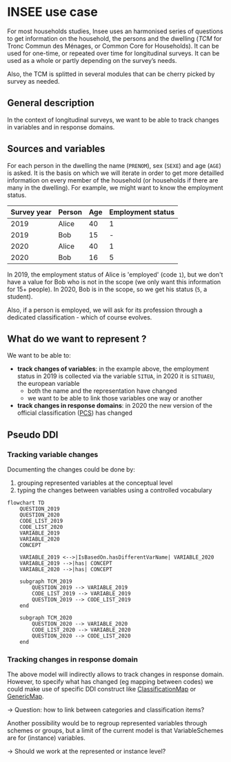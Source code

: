 # INSEE use case

For most households studies, Insee uses an harmonised series of questions to get information on the household, the persons and the dwelling (_TCM_ for Tronc Commun des Ménages, or Common Core for Households). It can be used for one-time, or repeated over time for longitudinal surveys. It can be used as a whole or partly depending on the survey’s needs.

Also, the TCM is splitted in several modules that can be cherry picked by survey as needed.

## General description

In the context of longitudinal surveys, we want to be able to track changes in variables and in response domains.

## Sources and variables

For each person in the dwelling the name (`PRENOM`), sex (`SEXE`) and age (`AGE`) is asked. It is the basis on which we will iterate in order to get more detailled information on every member of the household (or households if there are many in the dwelling). For example, we might want to know the employment status.


| Survey year | Person | Age | Employment status |
| ----------- | ------ | --- | ----------------- |
| 2019        | Alice  | 40  | 1                 |
| 2019        | Bob    | 15  | -                 |
| 2020        | Alice  | 40  | 1                 |
| 2020        | Bob    | 16  | 5                 |

In 2019, the employment status of Alice is 'employed' (code `1`), but we don't have a value for Bob who is not in the scope (we only want this information for 15+ people). In 2020, Bob is in the scope, so we get his status (`5`, a student).

Also, if a person is employed, we will ask for its profession through a dedicated classification - which of course evolves.
## What do we want to represent ?

We want to be able to:

- __track changes of variables__: in the example above, the employment status in 2019 is collected via the variable `SITUA`, in 2020 it is `SITUAEU`, the european variable
	- both the name and the representation have changed
	- we want to be able to link those variables one way or another
- __track changes in response domains__: in 2020 the new version of the official classification ([PCS](https://fr.wikipedia.org/wiki/Professions_et_cat%C3%A9gories_socioprofessionnelles_en_France)) has changed

## Pseudo DDI

### Tracking variable changes

Documenting the changes could be done by:
1. grouping represented variables at the conceptual level
2. typing the changes between variables using a controlled vocabulary

```mermaid
flowchart TD
    QUESTION_2019
    QUESTION_2020
    CODE_LIST_2019
    CODE_LIST_2020
    VARIABLE_2019
    VARIABLE_2020
    CONCEPT
    
    VARIABLE_2019 <-->|IsBasedOn.hasDifferentVarName| VARIABLE_2020
    VARIABLE_2019 -->|has| CONCEPT
    VARIABLE_2020 -->|has| CONCEPT

    subgraph TCM_2019
        QUESTION_2019 --> VARIABLE_2019
        CODE_LIST_2019 --> VARIABLE_2019
        QUESTION_2019 --> CODE_LIST_2019
    end

    subgraph TCM_2020
        QUESTION_2020 --> VARIABLE_2020
        CODE_LIST_2020 --> VARIABLE_2020
        QUESTION_2020 --> CODE_LIST_2020
    end
```

### Tracking changes in response domain

The above model will indirectly allows to track changes in response domain. However, to specify what has changed (eg mapping between codes) we could make use of specific DDI construct like [ClassificationMap](https://ddialliance.github.io/ddimodel-web/DDI-L-3.3/composite-types/ClassificationMapType/) or [GenericMap](https://ddialliance.github.io/ddimodel-web/DDI-L-3.3/item-types/GenericMap/). 

→ Question: how to link between categories and classification items?

Another possibility would be to regroup represented variables through schemes or groups, but a limit of the current model is that VariableSchemes are for (instance) variables.

→ Should we work at the represented or instance level?
